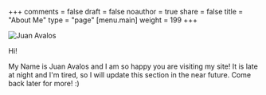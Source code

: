 +++
comments = false
draft = false
noauthor = true
share = false
title = "About Me"
type = "page"
[menu.main]
weight = 199
+++

![Juan Avalos](/juan_fish_niagara.jpg)

Hi!

My Name is Juan Avalos and I am so happy you are visiting my site! It is late at night and I'm tired, so I will update this section in the near future. Come back later for more! :)

